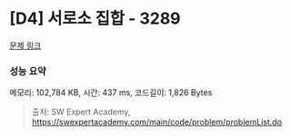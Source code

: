 # [D4] 서로소 집합 - 3289 

[문제 링크](https://swexpertacademy.com/main/code/problem/problemDetail.do?contestProbId=AWBJKA6qr2oDFAWr) 

### 성능 요약

메모리: 102,784 KB, 시간: 437 ms, 코드길이: 1,826 Bytes



> 출처: SW Expert Academy, https://swexpertacademy.com/main/code/problem/problemList.do